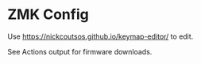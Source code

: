 # ZMK Config

Use https://nickcoutsos.github.io/keymap-editor/ to edit.

See Actions output for firmware downloads.
